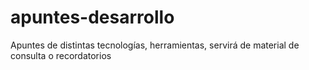 # apuntes-desarrollo
Apuntes de distintas tecnologías, herramientas, servirá de material de consulta o recordatorios
